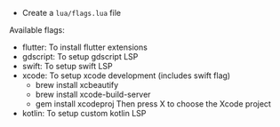- Create a `lua/flags.lua` file

Available flags:
- flutter: To install flutter extensions
- gdscript: To setup gdscript LSP
- swift: To setup swift LSP
- xcode: To setup xcode development (includes swift flag)
    - brew install xcbeautify
    - brew install xcode-build-server
    - gem install xcodeproj
    Then press <leader>X to choose the Xcode project
- kotlin: To setup custom kotlin LSP
